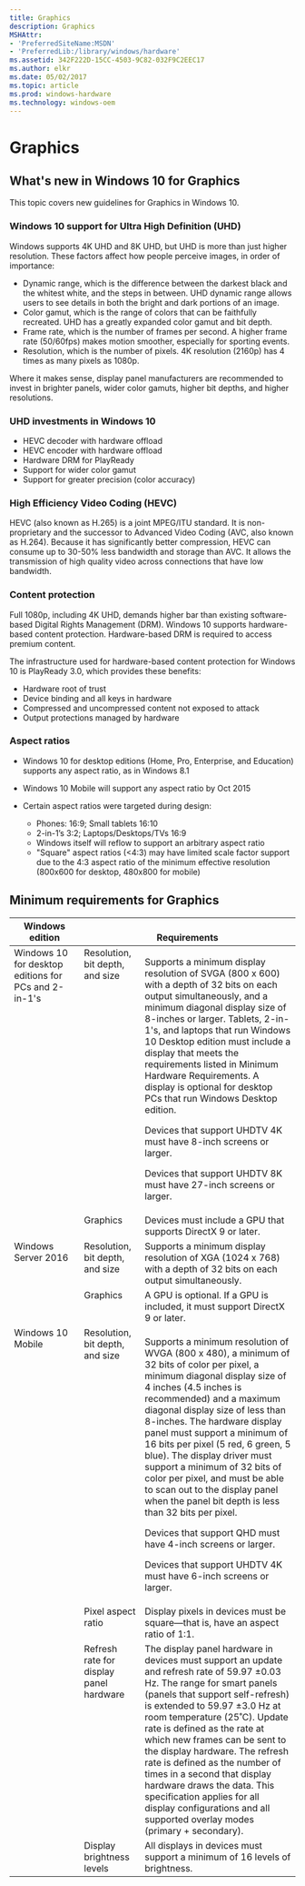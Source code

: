 ```yaml
---
title: Graphics
description: Graphics
MSHAttr:
- 'PreferredSiteName:MSDN'
- 'PreferredLib:/library/windows/hardware'
ms.assetid: 342F222D-15CC-4503-9C82-032F9C2EEC17
ms.author: elkr
ms.date: 05/02/2017
ms.topic: article
ms.prod: windows-hardware
ms.technology: windows-oem
---
```


# Graphics


## What's new in Windows 10 for Graphics


This topic covers new guidelines for Graphics in Windows 10.

### Windows 10 support for Ultra High Definition (UHD)

Windows supports 4K UHD and 8K UHD, but UHD is more than just higher resolution. These factors affect how people perceive images, in order of importance:

-   Dynamic range, which is the difference between the darkest black and the whitest white, and the steps in between. UHD dynamic range allows users to see details in both the bright and dark portions of an image.
-   Color gamut, which is the range of colors that can be faithfully recreated. UHD has a greatly expanded color gamut and bit depth.
-   Frame rate, which is the number of frames per second. A higher frame rate (50/60fps) makes motion smoother, especially for sporting events.
-   Resolution, which is the number of pixels. 4K resolution (2160p) has 4 times as many pixels as 1080p.

Where it makes sense, display panel manufacturers are recommended to invest in brighter panels, wider color gamuts, higher bit depths, and higher resolutions.

### UHD investments in Windows 10

-   HEVC decoder with hardware offload
-   HEVC encoder with hardware offload
-   Hardware DRM for PlayReady
-   Support for wider color gamut
-   Support for greater precision (color accuracy)

### High Efficiency Video Coding (HEVC)

HEVC (also known as H.265) is a joint MPEG/ITU standard. It is non-proprietary and the successor to Advanced Video Coding (AVC, also known as H.264). Because it has significantly better compression, HEVC can consume up to 30-50% less bandwidth and storage than AVC. It allows the transmission of high quality video across connections that have low bandwidth.

### Content protection

Full 1080p, including 4K UHD, demands higher bar than existing software-based Digital Rights Management (DRM). Windows 10 supports hardware-based content protection. Hardware-based DRM is required to access premium content.

The infrastructure used for hardware-based content protection for Windows 10 is PlayReady 3.0, which provides these benefits:

-   Hardware root of trust
-   Device binding and all keys in hardware
-   Compressed and uncompressed content not exposed to attack
-   Output protections managed by hardware

### Aspect ratios

-   Windows 10 for desktop editions (Home, Pro, Enterprise, and Education) supports any aspect ratio, as in Windows 8.1
-   Windows 10 Mobile will support any aspect ratio by Oct 2015
-   Certain aspect ratios were targeted during design:

    -   Phones: 16:9; Small tablets 16:10
    -   2-in-1’s 3:2; Laptops/Desktops/TVs 16:9
    -   Windows itself will reflow to support an arbitrary aspect ratio
    -   "Square" aspect ratios (&lt;4:3) may have limited scale factor support due to the 4:3 aspect ratio of the minimum effective resolution (800x600 for desktop, 480x800 for mobile)

## Minimum requirements for Graphics

<table>
<thead valign="bottom">
<tr>
<th>Windows edition</th>
<th colspan="2">Requirements</th>
</tr>
</thead>
<tbody valign="top">
<tr>
<td rowspan="2">
Windows 10 for desktop editions for PCs and 2-in-1's
</td>
<td>
Resolution, bit depth, and size
</td>
<td>
<p>
Supports a minimum display resolution of SVGA (800 x 600) with a depth of 32 bits on each output simultaneously, and a minimum diagonal display size of 8-inches or larger. Tablets, 2-in-1's, and laptops that run Windows 10 Desktop edition must include a display that meets the requirements listed in Minimum Hardware Requirements. A display is optional for desktop PCs that run Windows Desktop edition.
</p>
<p>
Devices that support UHDTV 4K must have 8-inch screens or larger.
</p>
<p>
Devices that support UHDTV 8K must have 27-inch screens or larger.
</p>
</td>
</tr>
<tr>
<td>
Graphics
</td>
<td>
Devices must include a GPU that supports DirectX 9 or later.
</td>
</tr>
<tr>
<td rowspan="2">
Windows Server 2016
</td>
<td>
Resolution, bit depth, and size
</td>
<td>
Supports a minimum display resolution of XGA (1024 x 768) with a depth of 32 bits on each output simultaneously.
</td>
</tr>
<tr>
<td>
Graphics
</td>
<td>
A GPU is optional. If a GPU is included, it must support DirectX 9 or later.
</td>
</tr>
<tr>
<td rowspan="4">
Windows 10 Mobile
</td>
<td>
Resolution, bit depth, and size
</td>
<td>
<p>
Supports a minimum resolution of WVGA (800 x 480), a minimum of 32 bits of color per pixel, a minimum diagonal display size of 4 inches (4.5 inches is recommended) and a maximum diagonal display size of less than 8-inches. The hardware display panel must support a minimum of 16 bits per pixel (5 red, 6 green, 5 blue). The display driver must support a minimum of 32 bits of color per pixel, and must be able to scan out to the display panel when the panel bit depth is less than 32 bits per pixel.
</p>
<p>
Devices that support QHD must have 4-inch screens or larger.
</p>
<p>
Devices that support UHDTV 4K must have 6-inch screens or larger.
</p>
</td>
</tr>
<tr>
<td>
Pixel aspect ratio
</td>
<td>
Display pixels in devices must be square—that is, have an aspect ratio of 1:1.
</td>
</tr>
<tr>
<td>
Refresh rate for display panel hardware
</td>
<td>
The display panel hardware in devices must support an update and refresh rate of 59.97 ±0.03 Hz. The range for smart panels (panels that support self-refresh) is extended to 59.97 ±3.0 Hz at room temperature (25˚C). Update rate is defined as the rate at which new frames can be sent to the display hardware. The refresh rate is defined as the number of times in a second that display hardware draws the data. This specification applies for all display configurations and all supported overlay modes (primary + secondary).
</td>
</tr>
<tr>
<td>
Display brightness levels
</td>
<td>
All displays in devices must support a minimum of 16 levels of brightness.
</td>
</tr>
</tbody>
</table>